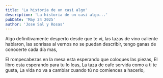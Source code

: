 ```yaml
---
title: 'La historia de un casi algo'
description: 'La historia de un casi algo...'
pubDate: 'May 24 2025'
author: 'Jose Sal y Rosas'
---
```



Algo definitivamente desperto desde que te vi,
las tazas de vino caliente hablaron,
las sonrisas al vernos no se puedan describir,
tengo ganas de conocerte cada día mas,

El rompecabezas en la mesa esta esperando que coloques las piezas,
El libro esta esperando para tu lo leas,
La taza de cafe servida como a ti te gusta,
La vida no va a cambiar cuando tú no comiences a hacerlo,
